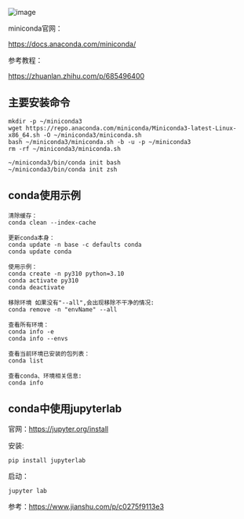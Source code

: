 ![image](https://github.com/user-attachments/assets/1ce7a9f2-1914-4235-8aaa-bd83f587a67e)

miniconda官网：

https://docs.anaconda.com/miniconda/

参考教程：

https://zhuanlan.zhihu.com/p/685496400

## 主要安装命令

```
mkdir -p ~/miniconda3
wget https://repo.anaconda.com/miniconda/Miniconda3-latest-Linux-x86_64.sh -O ~/miniconda3/miniconda.sh
bash ~/miniconda3/miniconda.sh -b -u -p ~/miniconda3
rm -rf ~/miniconda3/miniconda.sh

~/miniconda3/bin/conda init bash
~/miniconda3/bin/conda init zsh
```

## conda使用示例
```
清除缓存：
conda clean --index-cache

更新conda本身：
conda update -n base -c defaults conda
conda update conda

使用示例：
conda create -n py310 python=3.10
conda activate py310
conda deactivate

移除环境 如果没有"--all",会出现移除不干净的情况:
conda remove -n "envName" --all 

查看所有环境：
conda info -e
conda info --envs

查看当前环境已安装的包列表：
conda list

查看conda、环境相关信息:
conda info
```

## conda中使用jupyterlab
官网：https://jupyter.org/install 

安装:
```
pip install jupyterlab
```

启动：
```
jupyter lab
```

参考：https://www.jianshu.com/p/c0275f9113e3